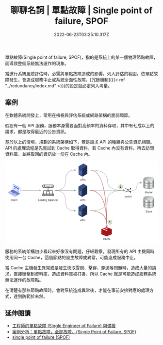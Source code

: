 ﻿---
title: 聊聊名詞 | 單點故障 | Single point of failure, SPOF
description: 試著簡單說明單點故障背後的意思
date: 2022-06-23T03:25:10.317Z
categories:
  - 聊聊名詞
tags:
  - 思維模式
lastmod: 2022-06-28T08:52:39.741Z
slug: spof
---

單點故障(Single point of failure, SPOF)，指的是系統上的某一個物理節點故障，而導致整個系統無法運作的現象。

當進行系統風險評估時，必需將單點故障造成的影響，列入評估的範圍。依單點故障發生，會造成服務中止或系統全面性故障，[冗餘機制]({{< ref "../redundancy/index.md" >}})的設定就必定列入考量。

<!--more-->

## 案例

在軟體系統開發上，常用在檢視與評估系統或網路架構的脆弱環節。

假設有一個 API 服務，服務本身需要面對高頻率的資料存取，其中有七成以上的請求，都是取得最近的公告資訊。

基於以上的情境，規劃的系統架構如下，若是請求 API 的種類與公告資訊相關。API 的處理流程是先嘗試到 Cache 取得資料，若 Cache 內沒有資料，再去訪問資料庫，並將取回的資訊放一份在 Cache 內。

![flow](images/service-data-flow.png)

服務的系統架構初步看起來好像沒有問題，仔細觀察，發現所有的 API 主機同時使用同一台 Cache，這個節點的發生故障或異常，可能造成服務中止。

當 Cache 主機發生異常或是發生快取雪崩、擊穿、穿透等問題時，造成大量的請求，直接衝擊到資料庫，造成資料庫被打掛，所以 Cache 就是可能造成服務系統無法運作的故障點。

在清楚有那些節點故障時，會對系統造成異常後，才能在事前安排對應的處理方式，達到防範於未然。

## 延伸閱讀

- [工程師的單點故障 (Single Engineer of Failure) 與備援](https://data.leafwind.tw/single-engineer-of-failure-947e2ede1039)
- [案例分析：單點故障，全部故障。(Single Point of Failure, SPOF)](https://showipprotocols-tw.blogspot.com/2013/11/single-point-of-failure-spof.html)
- [single point of failure (SPOF)](https://www.techtarget.com/searchdatacenter/definition/Single-point-of-failure-SPOF)